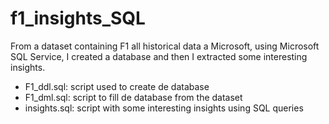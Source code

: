 # f1_insights_SQL
From a dataset containing F1 all historical data a Microsoft, using Microsoft SQL Service, I created a database and then I extracted some interesting insights.

- F1_ddl.sql: script used to create de database
- F1_dml.sql: script to fill de database from the dataset
- insights.sql: script with some interesting insights using SQL queries
